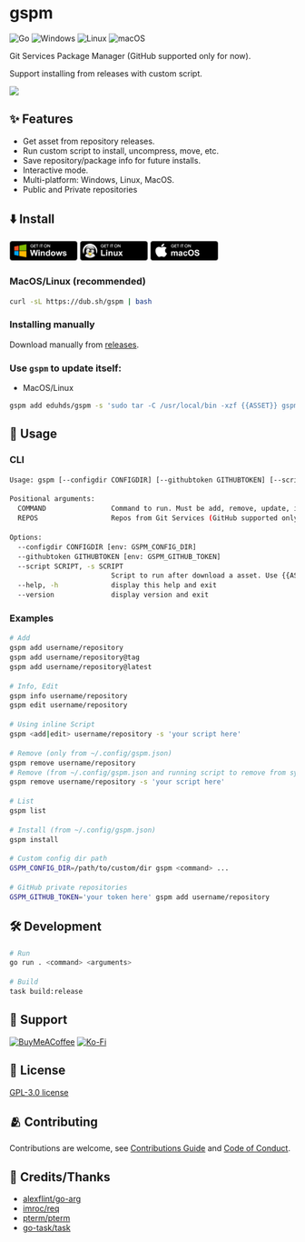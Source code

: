 # gspm

![Go](https://img.shields.io/badge/go-%2300ADD8.svg?style=for-the-badge&logo=go&logoColor=white)
![Windows](https://img.shields.io/badge/Windows-0078D6?style=for-the-badge&logo=windows&logoColor=white)
![Linux](https://img.shields.io/badge/Linux-FCC624?style=for-the-badge&logo=linux&logoColor=black)
![macOS](https://img.shields.io/badge/mac%20os-000000?style=for-the-badge&logo=macos&logoColor=F0F0F0)

Git Services Package Manager (GitHub supported only for now).

Support installing from releases with custom script.

<p align="center">
  <img src="./screencast.gif" style="display: block; margin: auto;" />
</p>

## ✨ Features

-   Get asset from repository releases.
-   Run custom script to install, uncompress, move, etc.
-   Save repository/package info for future installs.
-   Interactive mode.
-   Multi-platform: Windows, Linux, MacOS.
-   Public and Private repositories

## ⬇️ Install

<p>
  <a href="https://github.com/eduhds/gspm/releases/download/v0.2.2/gspm_Windows_x86_64.zip"><img src="assets/BadgeWindows.png" alt="Windows" width="120" /></a>
  <a href="https://github.com/eduhds/gspm/releases/download/v0.2.2/gspm_Linux_x86_64.tar.gz"><img src="assets/BadgeLinux.png" alt="Linux" width="120" /></a>
  <a href="https://github.com/eduhds/gspm/releases/download/v0.2.2/gspm_Darwin_x86_64.tar.gz"><img src="assets/BadgeMacOS.png" alt="macOS" width="120" /></a>
</p>

### MacOS/Linux (recommended)

```sh
curl -sL https://dub.sh/gspm | bash
```

### Installing manually

Download manually from [releases](https://github.com/eduhds/gspm/releases).

### Use `gspm` to update itself:

-   MacOS/Linux

```sh
gspm add eduhds/gspm -s 'sudo tar -C /usr/local/bin -xzf {{ASSET}} gspm && rm {{ASSET}}'
```

## 📖 Usage

### CLI

```sh
Usage: gspm [--configdir CONFIGDIR] [--githubtoken GITHUBTOKEN] [--script SCRIPT] [COMMAND [REPOS [REPOS ...]]]

Positional arguments:
  COMMAND                Command to run. Must be add, remove, update, install, edit, info or list.
  REPOS                  Repos from Git Services (GitHub supported only for now). Format: username/repository

Options:
  --configdir CONFIGDIR [env: GSPM_CONFIG_DIR]
  --githubtoken GITHUBTOKEN [env: GSPM_GITHUB_TOKEN]
  --script SCRIPT, -s SCRIPT
                         Script to run after download a asset. Use {{ASSET}} to reference the asset path.
  --help, -h             display this help and exit
  --version              display version and exit
```

### Examples

```sh
# Add
gspm add username/repository
gspm add username/repository@tag
gspm add username/repository@latest

# Info, Edit
gspm info username/repository
gspm edit username/repository

# Using inline Script
gspm <add|edit> username/repository -s 'your script here'

# Remove (only from ~/.config/gspm.json)
gspm remove username/repository
# Remove (from ~/.config/gspm.json and running script to remove from system)
gspm remove username/repository -s 'your script here'

# List
gspm list

# Install (from ~/.config/gspm.json)
gspm install

# Custom config dir path
GSPM_CONFIG_DIR=/path/to/custom/dir gspm <command> ...

# GitHub private repositories
GSPM_GITHUB_TOKEN='your token here' gspm add username/repository
```

## 🛠️ Development

```sh
# Run
go run . <command> <arguments>

# Build
task build:release
```

## 🤝 Support

[![BuyMeACoffee](https://img.shields.io/badge/Buy%20Me%20a%20Coffee-ffdd00?style=for-the-badge&logo=buy-me-a-coffee&logoColor=black)](https://www.buymeacoffee.com/eduhds)
[![Ko-Fi](https://img.shields.io/badge/Ko--fi-F16061?style=for-the-badge&logo=ko-fi&logoColor=white)](https://ko-fi.com/eduhds)

## 📜 License

[GPL-3.0 license](./LICENSE.txt)

## 🫂 Contributing

Contributions are welcome, see [Contributions Guide](./CONTRIBUTING.md) and [Code of Conduct](./CODE_OF_CONDUCT.md).

## 🙏 Credits/Thanks

-   [alexflint/go-arg](https://github.com/alexflint/go-arg)
-   [imroc/req](https://github.com/imroc/req)
-   [pterm/pterm](https://github.com/pterm/pterm)
-   [go-task/task](https://github.com/go-task/task)
